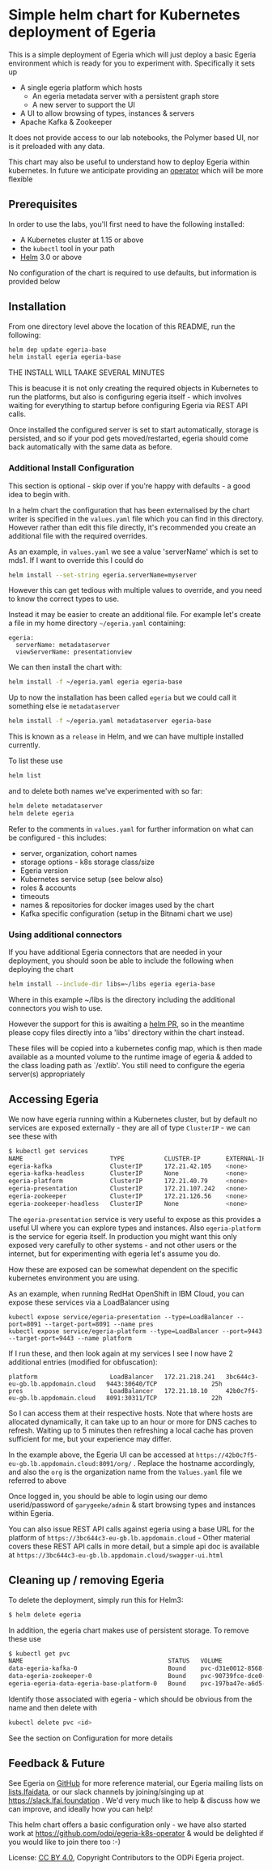 <!-- SPDX-License-Identifier: CC-BY-4.0 -->
<!-- Copyright Contributors to the ODPi Egeria project. -->

# Simple helm chart for Kubernetes deployment of Egeria

This is a simple deployment of Egeria which will just deploy a basic Egeria environment
which is ready for you to experiment with. Specifically it sets up

  - A single egeria platform which hosts
    - An egeria metadata server with a persistent graph store
    - A new server to support the UI
  - A UI to allow browsing of types, instances & servers
  - Apache Kafka & Zookeeper

It does not provide access to our lab notebooks, the Polymer based UI, nor is it preloaded with any data.

This chart may also be useful to understand how to deploy Egeria within kubernetes. In future we anticipate providing
an [operator](https://github.com/odpi/egeria-k8s-operator) which will be more flexible

## Prerequisites

In order to use the labs, you'll first need to have the following installed:

  - A Kubernetes cluster at 1.15 or above
  - the `kubectl` tool in your path
  - [Helm](https://github.com/helm/helm/releases) 3.0 or above

No configuration of the chart is required to use defaults, but information is provided below

## Installation

From one directory level above the location of this README, run the following:

```bash
helm dep update egeria-base
helm install egeria egeria-base
```

THE INSTALL WILL TAAKE SEVERAL MINUTES

This is beacuse it is not only creating the required
objects in Kubernetes to run the platforms, but also is configuring egeria itself - which involves waiting
for everything to startup before configuring Egeria via REST API calls.

Once installed the configured server is set to start automatically, storage is persisted, and so if your pod gets moved/restarted, egeria should come back automatically with the same data as before.

### Additional Install Configuration

This section is optional - skip over if you're happy with defaults - a good idea to begin with.

In a helm chart the configuration that has been externalised by the chart writer is specified in the `values.yaml` file which you can find in this directory. However rather than edit this file directly, it's recommended you create an additional file with the required overrides.

As an example, in `values.yaml` we see a value 'serverName' which is set to mds1. If I want to override this I could do
```bash
helm install --set-string egeria.serverName=myserver
```
However this can get tedious with multiple values to override, and you need to know the correct types to use.

Instead it may be easier to create an additional file. For example let's create a file in my home directory `~/egeria.yaml` containing:
```
egeria:
  serverName: metadataserver
  viewServerName: presentationview
```
We can then install the chart with:
```bash
helm install -f ~/egeria.yaml egeria egeria-base
```

Up to now the installation has been called `egeria` but we could call it something else ie `metadataserver`
```bash
helm install -f ~/egeria.yaml metadataserver egeria-base
```

This is known as a `release` in Helm, and we can have multiple installed currently.

To list these use
```bash
helm list
```
and to delete both names we've experimented with so far:
```bash
helm delete metadataserver
helm delete egeria
```

Refer to the comments in `values.yaml` for further information on what can be configured - this includes:
- server, organization, cohort names
- storage options - k8s storage class/size
- Egeria version
- Kubernetes service setup (see below also)
- roles & accounts
- timeouts
- names & repositories for docker images used by the chart
- Kafka specific configuration (setup in the Bitnami chart we use)

### Using additional connectors

If you have additional Egeria connectors that are needed in your deployment, you should soon be able to include the following when deploying the chart

```bash
helm install --include-dir libs=~/libs egeria egeria-base
```
Where in this example ~/libs is the directory including the additional connectors you wish to use.

However the support for this is awaiting a [helm PR](https://github.com/helm/helm/pull/8841), so in the meantime please copy files directly into a 'libs' directory within the chart instead.

These files will be copied into a kubernetes config map, which is then made available as a mounted volume to the runtime image of egeria & added to the class loading path as `/extlib'. You still need to configure the egeria server(s) appropriately
## Accessing Egeria 

We now have egeria running within a Kubernetes cluster, but by default no services are exposed externally - they are all of type `ClusterIP` - we can see these with

```bash
$ kubectl get services                                                                                                                                                                                                                                [12:38:16]
NAME                        TYPE           CLUSTER-IP       EXTERNAL-IP                         PORT(S)                      AGE
egeria-kafka                ClusterIP      172.21.42.105    <none>                              9092/TCP                     33m
egeria-kafka-headless       ClusterIP      None             <none>                              9092/TCP,9093/TCP            33m
egeria-platform             ClusterIP      172.21.40.79     <none>                              9443/TCP                     33m
egeria-presentation         ClusterIP      172.21.107.242   <none>                              8091/TCP                     33m
egeria-zookeeper            ClusterIP      172.21.126.56    <none>                              2181/TCP,2888/TCP,3888/TCP   33m
egeria-zookeeper-headless   ClusterIP      None             <none>                              2181/TCP,2888/TCP,3888/TCP   33m
```

The `egeria-presentation` service is very useful to expose as this provides a useful UI where you can explore
types and instances. Also `egeria-platform` is the service for egeria itself. In production you might want this only exposed very carefully to other systems - and not other users or the internet, but for experimenting with egeria let's assume you do.

How these are exposed can be somewhat dependent on the specific kubernetes environment you are using.

As an example, when running RedHat OpenShift in IBM Cloud, you can expose these services via a LoadBalancer using

```
kubectl expose service/egeria-presentation --type=LoadBalancer --port=8091 --target-port=8091 --name pres  
kubectl expose service/egeria-platform --type=LoadBalancer --port=9443 --target-port=9443 --name platform   
```

If I run these, and then look again at my services I see I now have 2 additional entries (modified for obfuscation):
```
platform                    LoadBalancer   172.21.218.241   3bc644c3-eu-gb.lb.appdomain.cloud   9443:30640/TCP               25h
pres                        LoadBalancer   172.21.18.10     42b0c7f5-eu-gb.lb.appdomain.cloud   8091:30311/TCP               22h
```

So I can access them at their respective hosts. Note that where hosts are allocated dynamically, it can take up to an hour or more for DNS caches to refresh. Waiting up to 5 minutes then refreshing a local cache has proven sufficient for me, but your experience may differ.

In the example above, the Egeria UI can be accessed at `https://42b0c7f5-eu-gb.lb.appdomain.cloud:8091/org/` . Replace the hostname accordingly, and also the `org` is the organization name from the `Values.yaml` file we referred to above

Once logged in, you should be able to login using our demo userid/password of `garygeeke/admin` & start browsing types and instances within Egeria.

You can also issue REST API calls against egeria using a base URL for the platform of `https://3bc644c3-eu-gb.lb.appdomain.cloud` - Other material
covers these REST API calls in more detail, but a simple api doc is available at `https://3bc644c3-eu-gb.lb.appdomain.cloud/swagger-ui.html`
## Cleaning up / removing Egeria

To delete the deployment, simply run this for Helm3:

```bash
$ helm delete egeria
```

In addition, the egeria chart makes use of persistent storage. To remove these use
```bash
$ kubectl get pvc
NAME                                        STATUS   VOLUME                                     CAPACITY   ACCESS MODES   STORAGECLASS                 AGE
data-egeria-kafka-0                         Bound    pvc-d31e0012-8568-4e6f-ae5d-94832ebcd92d   10Gi       RWO            ibmc-vpc-block-10iops-tier   48m
data-egeria-zookeeper-0                     Bound    pvc-90739fce-dce0-422b-8738-a38293d8fdfb   10Gi       RWO            ibmc-vpc-block-10iops-tier   48m
egeria-egeria-data-egeria-base-platform-0   Bound    pvc-197ba47e-a6d5-4f35-a7d8-7b7ec1ed1df3   10Gi       RWO            ibmc-vpc-block-10iops-tier   48m
```
Identify those associated with egeria - which should be obvious from the name and then delete with
```bash
kubectl delete pvc <id>
```

See the section on Configuration for more details

## Feedback & Future

See Egeria on [GitHub](https://github.com/odpi/egeria) for more reference material, our Egeria mailing lists on [lists.lfaidata](https://lists.lfaidata.foundation/groups), or our slack channels by joining/singing up at https://slack.lfai.foundation . We'd very much like to help & discuss how we can improve, and ideally how you can help!

This helm chart offers a basic configuration only - we have also started work at https://github.com/odpi/egeria-k8s-operator & would be delighted if you would 
like to join there too :-)



License: [CC BY 4.0](https://creativecommons.org/licenses/by/4.0/),
Copyright Contributors to the ODPi Egeria project.
